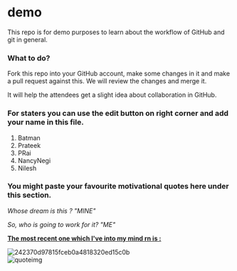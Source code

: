 # demo

This repo is for demo purposes to learn about the workflow of GitHub and git in general.

### What to do?
Fork this repo into your GitHub account, make some changes in it and make a pull request against this.
We will review the changes and merge it.

It will help the attendees get a slight idea about collaboration in GitHub.



### For staters you can use the edit button on right corner and add your name in this file.
1. Batman
2. Prateek 
3. PRai 
4. NancyNegi
5. Nilesh






### You might paste your favourite motivational quotes here under this section.
<html>
 <i>
  Whose dream is this ? 
"MINE"

  So, who is going to work for it?
"ME"
 </i> 
 
  <b><u>The most recent one which I've into my mind rn is : </u></b>

  ![242370d97815fceb0a4818320ed15c0b](https://user-images.githubusercontent.com/83975944/123389555-dc974a80-d54e-11eb-94f2-31790de98172.jpg)
  <br>
  ![quoteimg](https://i.pinimg.com/236x/5d/2e/d6/5d2ed6ad120535d658a8b4c194b526f1.jpg)

</html>

